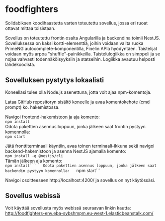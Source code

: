 # foodfighters
Solidabiksen koodihaastetta varten toteutettu sovellus, jossa eri ruoat ottavat mittaa toisistaan.

Sovellus on toteutettu frontin osalta Angularilla ja backendina toimii NestJS. Sovelluksessa on kaksi kortti-elementtiä, joihin voidaan valita ruoka PrimeNG autocomplete-komponentilla, Finelin APIa hyödyntäen. Taistelijat voidaan myös arpoa "shuffle"-painikkeilla. Taistelulogiikka on simppeli ja se nojaa vahvasti todennäköisyyksiin ja statseihin. Logiikka avautuu helposti lähdekoodista.

## Sovelluksen pystytys lokaalisti
Koneellasi tulee olla Node.js asenettuna, jotta voit ajaa npm-komentoja.

Lataa GitHub repositoryn sisältö koneelle ja avaa komentokehote (cmd prompt) ko. hakemistossa.

Navigoi frontend-hakemistoon ja aja komento:  
```npm install```  
Odota pakettien asennus loppuun, jonka jälkeen saat frontin pystyyn komennolla:  
```npm start```

Jätä fronttiterminaali käyntiin, avaa toinen terminaali-ikkuna sekä navigoi backend-hakemistoon ja asenna NestJS ajamalla komento:  
```npm install -g @nestjs/cli```  
Tämän jälkeen aja komento:  
````npm install```  
Odota pakettien asennus loppuun, jonka jälkeen saat backendin pystyyn komennolla:  
````npm start```

Navigoi osoitteeseen http://localhost:4200/ ja sovellus on nyt käytössäsi.

## Sovellus webissä
Voit käyttää sovellusta myös webissä seuraavan linkin kautta:  
http://foodfighters-env.eba-sybshmpm.eu-west-1.elasticbeanstalk.com/
